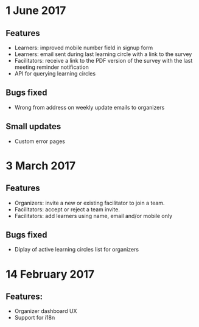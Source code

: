 1 June 2017
===========

## Features
- Learners: improved mobile number field in signup form
- Learners: email sent during last learning circle with a link to the survey
- Facilitators: receive a link to the PDF version of the survey with the last meeting reminder notification
- API for querying learning circles

## Bugs fixed
- Wrong from address on weekly update emails to organizers

## Small updates
- Custom error pages

3 March 2017
============

## Features
- Organizers: invite a new or existing facilitator to join a team.
- Facilitators: accept or reject a team invite.
- Facilitators: add learners using name, email and/or mobile only

## Bugs fixed
- Diplay of active learning circles list for organizers


14 February 2017
================

## Features:
- Organizer dashboard UX
- Support for i18n

